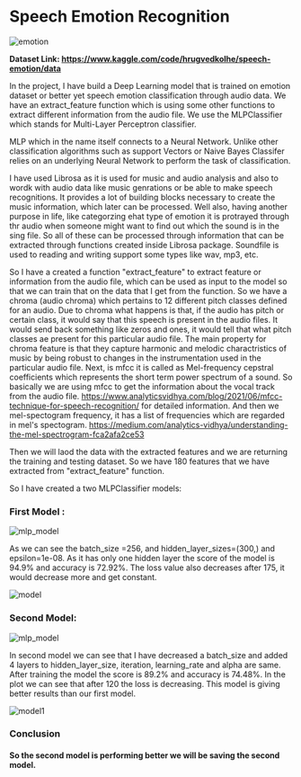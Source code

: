 # Speech Emotion Recognition

![emotion](https://user-images.githubusercontent.com/67755812/204617857-914de4c1-c303-4d7a-98ea-518987cae2a5.gif)



<b> Dataset Link: https://www.kaggle.com/code/hrugvedkolhe/speech-emotion/data </b>

In the project, I have build a Deep Learning model that is trained on emotion dataset or better yet speech emotion classification through audio data. We have an extract_feature function which is using some other functions to extract different information from the audio file. We use the MLPClassifier which stands for Multi-Layer Perceptron classifier. 

MLP which in the name itself connects to a Neural Network. Unlike other classification algorithms such as support Vectors or Naive Bayes Classifer relies on an underlying Neural Network to perform the task of classification.

I have used Librosa as it is used for music and audio analysis and also to wordk with audio data like music genrations or be able to make speech recognitions. It provides a lot of building blocks necessary to create the music information, which later can be processed. Well also, having another purpose in life, like categorzing ehat type of emotion it is protrayed through thr audio when someone might want to find out which the sound is in the sing file. So all of these can be processed through information that can be extracted through functions created inside Librosa package. 
Soundfile is used to reading and writing support some types like wav, mp3, etc.

So I have a created a function "extract_feature" to extract feature or information from the audio file, which can be used as input to the model so that we can train that on the data that I get from the function. So we have a chroma (audio chroma) which 	pertains to 12 different pitch classes defined for an audio. Due to chroma what happens is that, if the audio has pitch or certain class, it would say that this speech is present in the audio files. It would send back something like zeros and ones, it would tell that what pitch classes ae present for this particular audio file. The main property for chroma feature is that they capture harmonic and melodic charactristics of music by being robust to changes in the instrumentation used in the particular audio file. Next, is mfcc it is called as Mel-frequency cepstral coefficients which represents the short term power spectrum of a sound. So basically we are using mfcc to get the information about the vocal track from the audio file. https://www.analyticsvidhya.com/blog/2021/06/mfcc-technique-for-speech-recognition/ for detailed information.
And then we mel-spectogram frequency, it has a list of frequencies which are regarded in mel's spectogram.  https://medium.com/analytics-vidhya/understanding-the-mel-spectrogram-fca2afa2ce53

Then we will laod the data with the extracted features and we are returning the training and testing dataset.
So we have 180 features that we have extracted from "extract_feature" function.

So I have created a two MLPClassifier models:
### First Model : 

![mlp_model](https://user-images.githubusercontent.com/67755812/203573516-94556cb7-cdcd-4c32-97ce-c5e1dd8ab18e.PNG)

As we can see the batch_size =256, and hidden_layer_sizes=(300,) and epsilon=1e-08. As it has only one hidden layer the score of the model is 94.9% and accuracy is 72.92%. The loss value also decreases after 175, it would decrease more and get constant.

![model](https://user-images.githubusercontent.com/67755812/203573672-274cc9e8-77a1-4141-a4f4-6e722b22ab2b.png)



### Second Model:

![mlp_model](https://user-images.githubusercontent.com/67755812/203573708-85dbc01e-e6dc-41d3-b0ae-37699b6740b7.PNG)


In second model we can see that I have decreased a batch_size and added 4 layers to hidden_layer_size, iteration, learning_rate and alpha are same. After training the model the score is 89.2% and accuracy is 74.48%.
In the plot we can see that after 120 the loss is decreasing. This model is giving better results than our first model.

![model1](https://user-images.githubusercontent.com/67755812/203573877-162a3196-bbbb-4d84-b4b4-9931105c3a09.png)



### Conclusion
#### So the second model is performing better we will be saving the second model.

